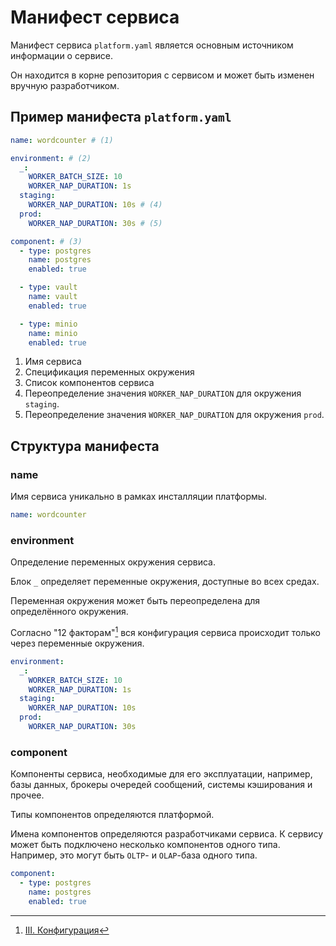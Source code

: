 # Манифест сервиса

Манифест сервиса `platform.yaml` является основным источником информации о
сервисе.

Он находится в корне репозитория с сервисом и может быть изменен вручную
разработчиком.

## Пример манифеста `platform.yaml`

```yaml
name: wordcounter # (1)

environment: # (2)
  _:
    WORKER_BATCH_SIZE: 10
    WORKER_NAP_DURATION: 1s
  staging:
    WORKER_NAP_DURATION: 10s # (4)
  prod:
    WORKER_NAP_DURATION: 30s # (5)

component: # (3)
  - type: postgres
    name: postgres
    enabled: true

  - type: vault
    name: vault
    enabled: true

  - type: minio
    name: minio
    enabled: true
```

1. Имя сервиса
2. Спецификация переменных окружения
3. Список компонентов сервиса
4. Переопределение значения `WORKER_NAP_DURATION` для окружения `staging`.
5. Переопределение значения `WORKER_NAP_DURATION` для окружения `prod`.

## Структура манифеста

### name

Имя сервиса уникально в рамках инсталляции платформы.

```yaml
name: wordcounter
```

### environment

Определение переменных окружения сервиса.

Блок `_` определяет переменные окружения, доступные во всех средах.

Переменная окружения может быть переопределена для определённого окружения.

Согласно "12 факторам"[^1] вся конфигурация сервиса происходит только через
переменные окружения.

```yaml
environment:
  _:
    WORKER_BATCH_SIZE: 10
    WORKER_NAP_DURATION: 1s
  staging:
    WORKER_NAP_DURATION: 10s
  prod:
    WORKER_NAP_DURATION: 30s
```

### component

Компоненты сервиса, необходимые для его эксплуатации, например, базы данных,
брокеры очередей сообщений, системы кэширования и прочее.

Типы компонентов определяются платформой.

Имена компонентов определяются разработчиками сервиса. К сервису может быть
подключено несколько компонентов одного типа. Например, это могут быть `OLTP`-
и `OLAP`-база одного типа.

```yaml
component:
  - type: postgres
    name: postgres
    enabled: true
```

[^1]: [III. Конфигурация](https://12factor.net/ru/config)
